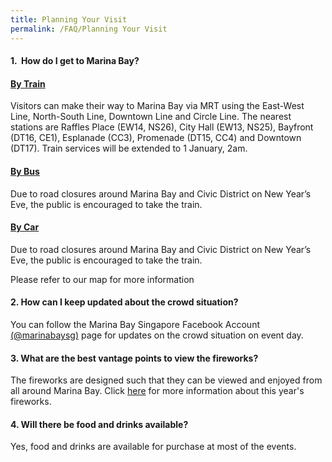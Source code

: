 ```yaml
---
title: Planning Your Visit
permalink: /FAQ/Planning Your Visit
---
```


#### 1.  How do I get to Marina Bay? 

#### <ins>By Train</ins>
Visitors can make their way to Marina Bay via MRT using the East-West Line, North-South Line, Downtown Line and Circle Line. The nearest stations are Raffles Place (EW14, NS26), City Hall (EW13, NS25), Bayfront (DT16, CE1), Esplanade (CC3), Promenade (DT15, CC4) and Downtown (DT17). Train services will be extended to 1 January, 2am. 

#### <ins>By Bus</ins>
Due to road closures around Marina Bay and Civic District on New Year’s Eve, the public is encouraged to take the train. 

#### <ins>By Car</ins>
Due to road closures around Marina Bay and Civic District on New Year’s Eve, the public is encouraged to take the train. 

Please refer to our map for more information 

#### 2. How can I keep updated about the crowd situation? 

You can follow the Marina Bay Singapore Facebook Account <a href="https://www.facebook.com/marinabaysg/">(@marinabaysg)</a> page for updates on the crowd situation on event day.

#### 3. What are the best vantage points to view the fireworks? 

The fireworks are designed such that they can be viewed and enjoyed from all around Marina Bay. Click <a href="https://ura-mbsc2020-staging.netlify.com/events/fireworks%20display/">here</a> for more information about this year's fireworks.  

#### 4. Will there be food and drinks available?

Yes, food and drinks are available for purchase at most of the events.  
